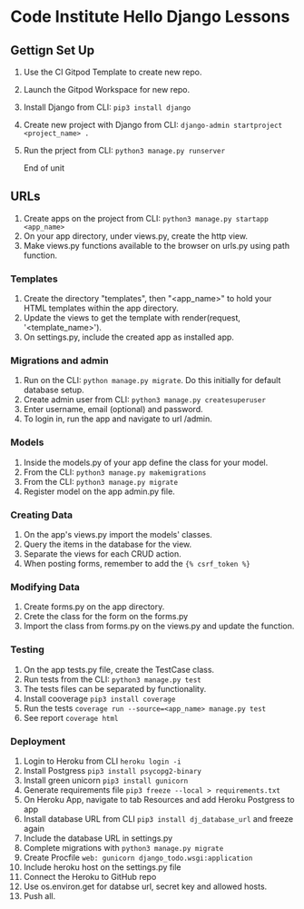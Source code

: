 # Code Institute Hello Django Lessons

## Gettign Set Up
1. Use the CI Gitpod Template to create new repo.
2. Launch the Gitpod Workspace for new repo.
3. Install Django from CLI: `pip3 install django`
4. Create new project with Django from CLI: `django-admin startproject <project_name> .`
5. Run the prject from CLI: `python3 manage.py runserver`

    End of unit

## URLs
1. Create apps on the project from CLI: `python3 manage.py startapp <app_name>`
2. On your app directory, under views.py, create the http view.
3. Make views.py functions available to the browser on urls.py using path function.

### Templates
1. Create the directory "templates", then "<app_name>" to hold your HTML templates within the app directory.
2. Update the views to get the template with render(request, '<template_name>').
3. On settings.py, include the created app as installed app.

### Migrations and admin
1. Run on the CLI: `python manage.py migrate`. Do this initially for default database setup.
2. Create admin user from CLI: `python3 manage.py createsuperuser`
3. Enter username, email (optional) and password.
4. To login in, run the app and navigate to url /admin.

### Models
1. Inside the models.py of your app define the class for your model.
2. From the CLI: `python3 manage.py makemigrations`
3. From the CLI: `python3 manage.py migrate`
4. Register model on the app admin.py file.

### Creating Data
1. On the app's views.py import the models' classes.
2. Query the items in the database for the view.
3. Separate the views for each CRUD action.
4. When posting forms, remember to add the `{% csrf_token %}`

### Modifying Data
1. Create forms.py on the app directory.
2. Crete the class for the form on the forms.py
3. Import the class from forms.py on the views.py and update the function.

### Testing
1. On the app tests.py file, create the TestCase class.
2. Run tests from the CLI: `python3 manage.py test` 
3. The tests files can be separated by functionality.
4. Install cooverage `pip3 install coverage`
5. Run the tests `coverage run --source=<app_name> manage.py test`
6. See report `coverage html`

### Deployment
1. Login to Heroku from CLI `heroku login -i`
2. Install Postgress `pip3 install psycopg2-binary`
3. Install green unicorn `pip3 install gunicorn`
4. Generate requirements file `pip3 freeze --local > requirements.txt`
5. On Heroku App, navigate to tab Resources and add Heroku Postgress to app
6. Install database URL from CLI `pip3 install dj_database_url` and freeze again
7. Include the database URL in settings.py
8. Complete migrations with `python3 manage.py migrate`
9. Create Procfile `web: gunicorn django_todo.wsgi:application`
10. Include heroku host on the settings.py file
11. Connect the Heroku to GitHub repo
12. Use os.environ.get for databse url, secret key and allowed hosts.
13. Push all.
